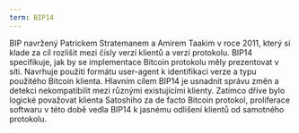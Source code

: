 ```yaml
---
term: BIP14
---
```


BIP navržený Patrickem Stratemanem a Amirem Taakim v roce 2011, který si klade za cíl rozlišit mezi čísly verzí klientů a verzí protokolu. BIP14 specifikuje, jak by se implementace Bitcoin protokolu měly prezentovat v síti. Navrhuje použití formátu user-agent k identifikaci verze a typu použitého Bitcoin klienta. Hlavním cílem BIP14 je usnadnit správu změn a detekci nekompatibilit mezi různými existujícími klienty. Zatímco dříve bylo logické považovat klienta Satoshiho za de facto Bitcoin protokol, proliferace softwaru v této době vedla BIP14 k jasnému odlišení klientů od samotného protokolu.